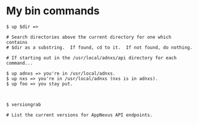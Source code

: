 # My bin commands

    $ up $dir => 

    # Search directories above the current directory for one which contains
    # $dir as a substring.  If found, cd to it.  If not found, do nothing.
    
    # If starting out in the /usr/local/adnxs/api directory for each command...

    $ up adnxs => you're in /usr/local/adnxs.
    $ up nxs => you're in /usr/local/adnxs (nxs is in adnxs).
    $ up foo => you stay put.



    $ versiongrab

    # List the current versions for AppNexus API endpoints.
